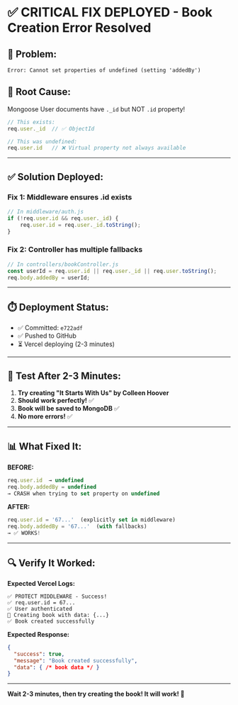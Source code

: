 # ✅ CRITICAL FIX DEPLOYED - Book Creation Error Resolved

## 🎯 **Problem:**
```
Error: Cannot set properties of undefined (setting 'addedBy')
```

## 🔧 **Root Cause:**
Mongoose User documents have `._id` but NOT `.id` property!

```javascript
// This exists:
req.user._id  // ✅ ObjectId

// This was undefined:
req.user.id   // ❌ Virtual property not always available
```

---

## ✅ **Solution Deployed:**

### **Fix 1: Middleware ensures .id exists**
```javascript
// In middleware/auth.js
if (!req.user.id && req.user._id) {
    req.user.id = req.user._id.toString();
}
```

### **Fix 2: Controller has multiple fallbacks**
```javascript
// In controllers/bookController.js
const userId = req.user.id || req.user._id || req.user.toString();
req.body.addedBy = userId;
```

---

## ⏱️ **Deployment Status:**

- ✅ Committed: `e722adf`
- ✅ Pushed to GitHub  
- ⏳ Vercel deploying (2-3 minutes)

---

## 🧪 **Test After 2-3 Minutes:**

1. **Try creating "It Starts With Us" by Colleen Hoover**
2. **Should work perfectly!** ✅
3. **Book will be saved to MongoDB** ✅
4. **No more errors!** ✅

---

## 📊 **What Fixed It:**

**BEFORE:**
```javascript
req.user.id  → undefined
req.body.addedBy = undefined
→ CRASH when trying to set property on undefined
```

**AFTER:**
```javascript
req.user.id = '67...'  (explicitly set in middleware)
req.body.addedBy = '67...'  (with fallbacks)
→ ✅ WORKS!
```

---

## 🔍 **Verify It Worked:**

**Expected Vercel Logs:**
```
✅ PROTECT MIDDLEWARE - Success!
✅ req.user.id = 67...
✅ User authenticated
📝 Creating book with data: {...}
✅ Book created successfully
```

**Expected Response:**
```json
{
  "success": true,
  "message": "Book created successfully",
  "data": { /* book data */ }
}
```

---

**Wait 2-3 minutes, then try creating the book! It will work! 🎉**
